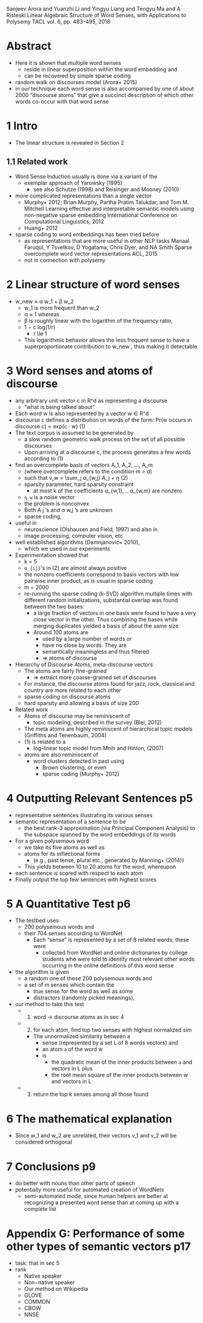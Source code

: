 Sanjeev Arora and Yuanzhi Li and Yingyu Liang and Tengyu Ma and A Risteski
Linear Algebraic Structure of Word Senses, with Applications to Polysemy
TACL vol. 6, pp. 483–495, 2018

# Abstract

* Here it is shown that multiple word senses
  * reside in linear superposition within the word embedding and
  * can be recovered by simple sparse coding
* random walk on discourses model (Arora+ 2015)
* in our technique each word sense is also accompanied by one of
  about 2000 “discourse atoms” that give
  a succinct description of which other words co-occur with that word sense

# 1 Intro

* The linear structure is revealed in Section 2

## 1.1 Related work

* Word Sense Induction usually is done via a variant of the
  * exemplar approach of Yarowsky (1995)
    * see also Schutze (1998) and Reisinger and Mooney (2010)
* more complicated representations than a single vector
  * Murphy+ 2012;
    Brian Murphy, Partha Pratim Talukdar, and Tom M. Mitchell
    Learning effective and interpretable semantic models
      using non-negative sparse embedding
    International Conference on Computational Linguistics, 2012
  * Huang+ 2012
* sparse coding to word embeddings has been tried before
  * as representations that are more useful in other NLP tasks
    Manaal Faruqui, Y Tsvetkov, D Yogatama, Chris Dyer, and NA Smith
    Sparse overcomplete word vector representations
    ACL, 2015
  * not in connection with polysemy

# 2 Linear structure of word senses

* w_new ≈ α w_1 + β w_2
  * w_1 is more frequent than w_2
  * α ≈ 1 whereas
  * β is roughly linear with the logarithm of the frequency ratio,
  * 1 − c log(1/r)
    * r \le 1
  * This logarithmic behavior allows the less frequent sense to have a
    superproportionate contribution to w_new , thus making it detectable

# 3 Word senses and atoms of discourse

* any arbitrary unit vector c in R^d as representing a discourse
  * “what is being talked about”
* Each word w is also represented by a vector w ∈ R^d
* discourse c defines a distribution on words of the form:
  Pr(w occurs in discourse c) ∝ exp(c · w)    (1)
* The text corpus is assumed to be generated by
  * a slow random geometric walk process on the set of all possible discourses
  * Upon arriving at a discourse c, the process generates a few words according
    to (1)
* find an overcomplete basis of vectors A_1, A_2, ..., A_m
  * (where overcomplete refers to the condition m > d)
  * such that v_w = \sum_j α_{w,j} A_j + η    (2)
  * sparsity parameter, hard sparsity constraint
    * at most k of the coefficients α_{w,1}, .. α_{w,m} are nonzero
  * `η_w` is a noise vector
  * the problem is nonconvex
  * Both A j ’s and α w,j ’s are unknown
  * sparse coding,
* useful in
  * neuroscience (Olshausen and Field, 1997) and also in
  * image processing, computer vision, etc
* well established algorithms (Damnjanovic+ 2010),
  * which we used in our experiments
* Experimentation showed that
  * k = 5
  * `α_{ij}`’s in (2) are almost always positive
  * the nonzero coefficients correspond to basis vectors
    with low pairwise inner product, as is usual in sparse coding
  * m = 2000
  * re-running the sparse coding (k-SVD) algorithm multiple times with different
    random initializations, substantial overlap was found between the two bases:
    * a large fraction of vectors in one basis were found to have a very close
      vector in the other.  Thus combining the bases while merging duplicates
      yielded a basis of about the same size
    * Around 100 atoms are
      * used by a large number of words or
      * have no close by words. They are
      * semantically meaningless and thus filtered
      * => atoms of discourse
* Hierarchy of Discourse Atoms, meta-discourse vectors
  * The atoms are fairly fine-grained
    * => extract more coarse-grained set of discourses
  * For instance, the discourse atoms found for
    jazz, rock, classical and country are more related to each other
  * sparse coding on discourse atoms
  * hard sparsity and allowing a basis of size 200
* Related work
  * Atoms of discourse may be reminiscent of
    * topic modeling, described in the survey (Blei, 2012)
  * The meta atoms are highly reminiscent of
    hierarchical topic models (Griffiths and Tenenbaum, 2004)
  * (1) is related to a
    * log-linear topic model from Mnih and Hinton, (2007)
  * atoms are also reminiscent of
    * word clusters detected in past using
      * Brown clustering, or even
      * sparse coding (Murphy+ 2012)

# 4 Outputting Relevant Sentences p5

* representative sentences illustrating its various senses
* semantic representation of a sentence to be
  * the best rank-3 approximation (via Principal Component Analysis) to the
    subspace spanned by the word embeddings of its words
* For a given polysemous word
  * we take its five atoms as well as
  * atoms for its inflectional forms
    * (e.g., past tense, plural etc., generated by Manning+ (2014))
  * This yields between 10 to 20 atoms for the word, whereupon
* each sentence is scored with respect to each atom
* Finally output the top few sentences with highest scores

# 5 A Quantitative Test p6

* The testbed uses
  * 200 polysemous words and
  * their 704 senses according to WordNet
    * Each “sense” is represented by a set of 8 related words; these were
      * collected from WordNet and online dictionaries by
        college students who were told to identify most relevant other words
        occurring in the online definitions of this word sense
* the algorithm is given
  * a random one of these 200 polysemous words and
  * a set of m senses which contain the
    * true sense for the word as well as some
    * distractors (randomly picked meanings),
* our method to take this test
  * 1) word ->  discourse atoms as in sec 4
  * 2) for each atom, find top two senses with highest normalized sim
    * The unnormalized similarity between a
      * sense (represented by a set L of 8 words vectors) and
      * an atom `a` of the word w
      * is
        * the quadratic mean of the inner products between `a` and vectors in L plus
        * the root mean square of the inner products between w and vectors in L
  * 3) return the top k senses among all those found

# 6 The mathematical explanation

* Since w_1 and w_2 are unrelated,
  their vectors v_1 and v_2 will be considered orthogonal

# 7 Conclusions p9

* do better with nouns than other parts of speech
* potentially more useful for automated creation of WordNets
  * semi-automated mode, since human helpers are better at recognizing a
    presented word sense than at coming up with a complete list

# Appendix G: Performance of some other types of semantic vectors p17

* task: that in sec 5
* rank
  * Native speaker
  * Non−native speaker
  * Our method on Wikipedia
  * GLOVE
  * COMMON
  * CBOW
  * NNSE
